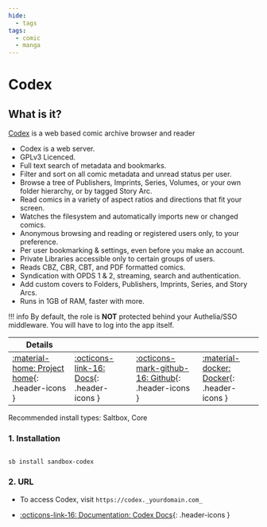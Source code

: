 ```yaml
---
hide:
  - tags
tags:
  - comic
  - manga
---
```


# Codex

## What is it?

[Codex](https://github.com/ajslater/codex) is a web based comic archive browser and reader

- Codex is a web server.
- GPLv3 Licenced.
- Full text search of metadata and bookmarks.
- Filter and sort on all comic metadata and unread status per user.
- Browse a tree of Publishers, Imprints, Series, Volumes, or your own folder hierarchy, or by tagged Story Arc.
- Read comics in a variety of aspect ratios and directions that fit your screen.
- Watches the filesystem and automatically imports new or changed comics.
- Anonymous browsing and reading or registered users only, to your preference.
- Per user bookmarking & settings, even before you make an account.
- Private Libraries accessible only to certain groups of users.
- Reads CBZ, CBR, CBT, and PDF formatted comics.
- Syndication with OPDS 1 & 2, streaming, search and authentication.
- Add custom covers to Folders, Publishers, Imprints, Series, and Story Arcs.
- Runs in 1GB of RAM, faster with more.

!!! info
    By default, the role is **NOT** protected behind your Authelia/SSO middleware. You will have to log into the app itself.

| Details     |             |             |             |
|-------------|-------------|-------------|-------------|
| [:material-home: Project home](https://github.com/ajslater/codex){: .header-icons } | [:octicons-link-16: Docs](https://github.com/ajslater/codex#%EF%B8%8F-configuration){: .header-icons } | [:octicons-mark-github-16: Github](https://github.com/ajslater/codex){: .header-icons } | [:material-docker: Docker](https://hub.docker.com/r/ajslater/codex){: .header-icons }|

Recommended install types: Saltbox, Core

### 1. Installation

``` shell

sb install sandbox-codex

```

### 2. URL

- To access Codex, visit `https://codex._yourdomain.com_`

- [:octicons-link-16: Documentation: Codex Docs](https://github.com/ajslater/codex#%EF%B8%8F-configuration){: .header-icons }
